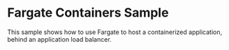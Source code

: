 # Fargate Containers Sample

This sample shows how to use Fargate to host a containerized application, behind an application load balancer.
